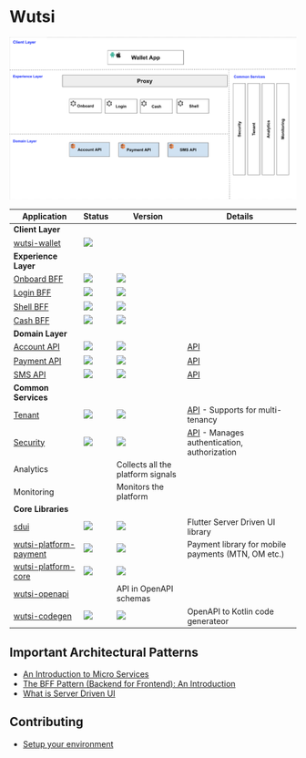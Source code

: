# Wutsi
<kbd>![](images/architecture.png)</kbd>

| Application | Status | Version | Details |
|-------------|--------|----------|-------------|
| **Client Layer** |
|[wutsi-wallet](https://github.com/wutsi/wutsi_wallet) | ![](https://github.com/wutsi/wutsi_wallet/actions/workflows/master.yml/badge.svg) |  | |
| **Experience Layer** |
|[Onboard BFF](https://github.com/wutsi/wutsi-onboard-bff)| ![](https://github.com/wutsi/wutsi-onboard-bff/actions/workflows/master.yml/badge.svg) | ![](https://img.shields.io/github/v/tag/wutsi/wutsi-onboard-bff) | |
|[Login BFF](https://github.com/wutsi/wutsi-login-bff)| ![](https://github.com/wutsi/wutsi-login-bff/actions/workflows/master.yml/badge.svg) | ![](https://img.shields.io/github/v/tag/wutsi/wutsi-login-bff) | |
|[Shell BFF](https://github.com/wutsi/wutsi-shell-bff)| ![](https://github.com/wutsi/wutsi-shell-bff/actions/workflows/master.yml/badge.svg) | ![](https://img.shields.io/github/v/tag/wutsi/wutsi-shell-bff) | |
|[Cash BFF](https://github.com/wutsi/wutsi-cash-bff)| ![](https://github.com/wutsi/wutsi-cash-bff/actions/workflows/master.yml/badge.svg) | ![](https://img.shields.io/github/v/tag/wutsi/wutsi-cash-bff) | |
| **Domain Layer** |
|[Account API](https://github.com/wutsi/wutsi-account-server)| ![](https://github.com/wutsi/wutsi-account-server/actions/workflows/master.yml/badge.svg) | ![](https://img.shields.io/github/v/tag/wutsi/wutsi-account-sdk-kotlin) | [API](https://wutsi.github.io/wutsi-account-server/api/) |
|[Payment API](https://github.com/wutsi/wutsi-payment-server)| ![](https://github.com/wutsi/wutsi-payment-server/actions/workflows/master.yml/badge.svg) | ![](https://img.shields.io/github/v/tag/wutsi/wutsi-payment-sdk-kotlin) | [API](https://wutsi.github.io/wutsi-payment-server/api/) |
|[SMS API](https://github.com/wutsi/wutsi-sms-server)| ![](https://github.com/wutsi/wutsi-sms-server/actions/workflows/master.yml/badge.svg) | ![](https://img.shields.io/github/v/tag/wutsi/wutsi-sms-sdk-kotlin) | [API](https://wutsi.github.io/wutsi-sms-server/api/) |
| **Common Services** |
|[Tenant](https://github.com/wutsi/wutsi-tenant-server)| ![](https://github.com/wutsi/wutsi-tenant-server/actions/workflows/master.yml/badge.svg) | ![](https://img.shields.io/github/v/tag/wutsi/wutsi-tenant-sdk-kotlin) | [API](https://wutsi.github.io/wutsi-tenant-server/api/) - Supports for multi-tenancy |
|[Security](https://github.com/wutsi/wutsi-security-server)| ![](https://github.com/wutsi/wutsi-security-server/actions/workflows/master.yml/badge.svg) | ![](https://img.shields.io/github/v/tag/wutsi/wutsi-security-sdk-kotlin) | [API](https://wutsi.github.io/wutsi-security-server/api/) - Manages authentication, authorization |
| Analytics |  | Collects all the platform signals |
| Monitoring |  | Monitors the platform |
| **Core Libraries** |
|[sdui](https://github.com/wutsi/sdui)| ![](https://github.com/wutsi/sdui/actions/workflows/master.yml/badge.svg) | ![](https://img.shields.io/pub/v/sdui.svg) | Flutter Server Driven UI library |
|[wutsi-platform-payment](https://github.com/wutsi/wutsi-platform-payment)| ![](https://github.com/wutsi/wutsi-platform-payment/actions/workflows/master.yml/badge.svg) | ![](https://img.shields.io/github/v/tag/wutsi/wutsi-platform-payment) | Payment library for mobile payments (MTN, OM etc.) |
|[wutsi-platform-core](https://github.com/wutsi/wutsi-platform-core)| ![](https://github.com/wutsi/wutsi-platform-core/actions/workflows/master.yml/badge.svg) | ![](https://img.shields.io/github/v/tag/wutsi/wutsi-platform-core) | |
|[wutsi-openapi](https://github.com/wutsi/wutsi-openapi)| | API in OpenAPI schemas |
|[wutsi-codegen](https://github.com/wutsi/wutsi-codegen)| ![](https://github.com/wutsi/wutsi-codegen/actions/workflows/master.yml/badge.svg) | ![](https://img.shields.io/github/v/tag/wutsi/wutsi-codegen) | OpenAPI to Kotlin code generateor |

## Important Architectural Patterns
- [An Introduction to Micro Services](https://medium.com/microservicegeeks/an-introduction-to-microservices-a3a7e2297ee0)
- [The BFF Pattern (Backend for Frontend): An Introduction](https://blog.bitsrc.io/bff-pattern-backend-for-frontend-an-introduction-e4fa965128bf)
- [What is Server Driven UI](https://www.judo.app/blog/server-driven-ui/)

## Contributing
- [Setup your environment](Setup.md)